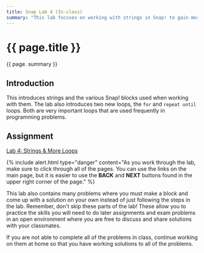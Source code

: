 ```yaml
---
title: Snap Lab 4 (In-class)
summary: "This lab focuses on working with strings in Snap! to gain more experience with sequences, loops, and choices."
---
```


# {{ page.title }}
{{ page. summary }}

## Introduction
This introduces strings and the various Snap! blocks used when working with them.  The lab also introduces two new loops, the `for` and `repeat until` loops. Both are very important loops that are used frequently in programming problems.

## Assignment
[Lab 4: Strings & More Loops](https://htc-ccis1505.github.io/main-labs/topic/topic.html?topic=htc_fund/intro_pair/3.5-for-strings.topic&course=htc_f17.html)

{% include alert.html type="danger"
    content="As you work through the lab, make sure to click through all of the pages. You can use the links on the main page, but it is easier to use the __BACK__ and __NEXT__ buttons found in the upper right corner of the page."
%}

This lab also contains many problems where you must make a block and come up with a solution on your own instead of just following the steps in the lab.  Remember, don't skip these parts of the lab!  These allow you to practice the skills you will need to do later assignments and exam problems in an open environment where you are free to discuss and share solutions with your classmates.

If you are not able to complete all of the problems in class, continue working on them at home so that you have working solutions to all of the problems.
